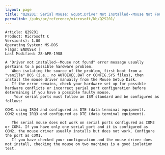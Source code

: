 ```yaml
---
layout: page
title: "Q29201: Serial Mouse: &quot;Driver Not Installed--Mouse Not Found&quot; Message"
permalink: /pubs/pc/reference/microsoft/kb/Q29201/
---
```


	Article: Q29201
	Product: Microsoft C
	Version(s): 1.00
	Operating System: MS-DOS
	Flags: ENDUSER |
	Last Modified: 28-APR-1988
	
	A "Driver not installed--Mouse not found" error message usually
	pertains to a possible hardware problem.
	   When isolating the source of the problem, first boot from a
	"vanilla" DOS (i.e., no AUTOEXEC.BAT or CONFIG.SYS files), then
	install the mouse driver manually from the Mouse Setup Disk.
	   If the error remains, check your hardware set up for possible
	hardware conflicts or incorrect serial port configuration before
	determining if you have a possible faulty mouse.
	    Your serial ports must follow an IBM standard and be configured as
	follows:
	
	COM1 using IRQ4 and configured as DTE (data terminal equipment).
	COM2 using IRQ3 and configured as DTE (data terminal equipment).
	
	   The serial mouse does not work on serial ports configured as COM3
	or COM4. If you have only one serial port and it is configured as
	COM2, the mouse driver usually installs but does not work. Configure
	the port as COM1.
	   If you have checked your configuration and the mouse driver does
	not install, checking the mouse on two machines is a good isolation
	test.
